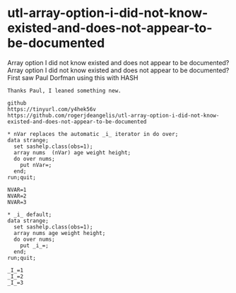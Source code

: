 # utl-array-option-i-did-not-know-existed-and-does-not-appear-to-be-documented
Array option I did not know existed and does not appear to be documented?
    Array option I did not know existed and does not appear to be documented?
    First saw Paul Dorfman using this with HASH

    Thanks Paul, I leaned something new.

    github
    https://tinyurl.com/y4hek56v
    https://github.com/rogerjdeangelis/utl-array-option-i-did-not-know-existed-and-does-not-appear-to-be-documented

    * nVar replaces the automatic _i_ iterator in do over;
    data strange;
      set sashelp.class(obs=1);
      array nums  (nVar) age weight height;
      do over nums;
        put nVar=;
      end;
    run;quit;

    NVAR=1
    NVAR=2
    NVAR=3

    * _i_ default;
    data strange;
      set sashelp.class(obs=1);
      array nums age weight height;
      do over nums;
        put _i_=;
      end;
    run;quit;

    _I_=1
    _I_=2
    _I_=3

